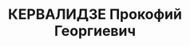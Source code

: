 ---
title: КЕРВАЛИДЗЕ Прокофий Георгиевич
description: "Род. в 1899, Чиатурский р-н, с. Меджиси, грузин. Место проживания: г.\
  \ Тбилиси, ул. Калинина № 82. Род занятий: директор промкомбината Тбилсоюзунивермаг.\
  \ По профессии шофер. \n  Осужден Тройкой при НКВД ГССР 09.11.1937. Мера наказания:\
  \ расстрел с конфискацией личного имущества. Дата расстрела: 10.11.1937"
---
